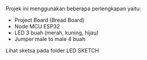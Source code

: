 Projek ini menggunakan beberapa perlengkapan yaitu:
- Project Board (Bread Board)
- Node MCU ESP32
- LED 3 buah (merah, kuning, hijau)
- Jumper male to male 4 buah

Lihat sketsa pada folder LED SKETCH

